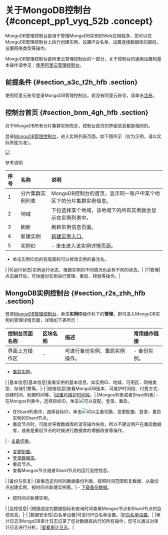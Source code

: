 # 关于MongoDB控制台 {#concept_pp1_vyq_52b .concept}

MongoDB管理控制台是用于管理MongoDB实例的Web应用程序，您可以在MongoDB管理控制台上执行创建实例、设置IP白名单、设置连接数据库的密码、设置网络类型等操作。

MongoDB管理控制台是阿里云管理控制台的一部分，关于控制台的通用设置和基本操作请参见：[使用阿里云管理控制台](https://help.aliyun.com/document_detail/47605.html)。

## 前提条件 {#section_a3c_t2h_hfb .section}

使用阿里云账号登录MongoDB管理控制台。若没有阿里云账号，请单击[注册](https://account.aliyun.com/register/register.htm)。

## 控制台首页 {#section_bnm_4gh_hfb .section}

对于MongoDB所有分片集群实例而言，控制台首页的界面信息都是相同的。

登录[MongoDB管理控制台](https://mongodb.console.aliyun.com/)，进入实例列表页面，如下图所示（仅为示例，请以实际界面为准）。

![](http://static-aliyun-doc.oss-cn-hangzhou.aliyuncs.com/assets/img/6687/156878563513822_zh-CN.png)

参考说明

|序号|名称|说明|
|:-|:-|:-|
|1|分片集群实例列表|MongoDB控制台的首页，显示同一账户中某个地区下的分片集群实例信息。|
|2|地域|下拉选择某个地域，该地域下的所有实例就会显示在实例列表中。|
|3|刷新|刷新实例信息页面。|
|4|新建实例|[新建实例入口](https://help.aliyun.com/document_detail/55137.html)。|
|5|实例ID| -   单击进入该实例详情页面。
-   单击实例ID后的铅笔图标可以修改实例的备注名。

 |
|6|运行状态|实例运行状态，根据实例的不同情况也会有不同的状态。|
|7|管理|点击展开后，可快捷对实例进行管理、重启、释放等操作。|

## MongoDB实例控制台 {#section_r2s_zhh_hfb .section}

登录[MongoDB管理控制台](https://mongodb.console.aliyun.com/)，单击**实例ID**操作栏下的**管理**，即可进入MongoDB实例的管理详情页面，详情如下表所示：

|控制台页面名称|区块名称|描述|常用操作链接|
|:------|:---|:-|:-----|
|界面上方操作区|-|可进行备份实例、重启实例操作。| -   备份实例。
-   [重启实例](../../../../cn.zh-CN/用户指南/实例管理/重启实例.md#)。

 |
|基本信息|基本信息|查看实例的基本信息，如实例ID、地域、可用区、网络类型、存储引擎等。|-|
|规格信息|查看MongoDB版本、可维护时间段、付费方式、创建时间、到期时间等。|[设置可维护时间段](../../../../cn.zh-CN/用户指南/实例管理/设置可维护时间段.md#)。|
|Mongos列表或者Shard列表| -   在Mongos列表中，选择目标ID，单击![](http://static-aliyun-doc.oss-cn-hangzhou.aliyuncs.com/assets/img/6689/156878563513802_zh-CN.png)可以变配、登录、重启。
-   在Shard列表中，选择目标ID，单击![](http://static-aliyun-doc.oss-cn-hangzhou.aliyuncs.com/assets/img/6689/156878563513802_zh-CN.png)可以主备切换、变更配置、登录、重启实例的Shard节点。
-   重启节点时，可能会导致数据库的读写操作失败，所以不建议用户在重启数据库，或者是重启节点的时候进行数据库的增删改查等操作。

 | -   [主备切换](../../../../cn.zh-CN/用户指南/主备切换/分片集群实例设置主备切换.md#ul_bl4_fkh_kfb)。
-   [变更配置](../../../../cn.zh-CN/用户指南/实例管理/变更配置方案概览.md#section_lzh_wn4_1fb)。
-   [登录数据库](cn.zh-CN/分片集群快速入门/连接实例/通过DMS登录MongoDB数据库.md#)。
-   重启节点。
-   查看Mongos节点或者Shard节点的运行监控信息。

 |
|备份与恢复|-|查看选定时间的数据备份列表、按照时间范围恢复数据、从备份点创建实例、按时间点新建实例等。| -   [下载备份数据](../../../../cn.zh-CN/用户指南/文档回收站/分片集群实例下载物理备份.md#)。
-   按时间点新建实例。

 |
|监控信息|-|根据选定的数据指标和查询时间查看Mongos节点和Shard节点的监控信息。|-|
|数据安全性|白名单设置|可进行IP白名单设置。|[IP白名单设置](cn.zh-CN/分片集群快速入门/设置白名单.md#)。|
|审计日志|MongoDB审计日志记录了您对数据库执行的所有操作，您可以通过对审计日志进行分析。|[查看审计日志](../../../../cn.zh-CN/用户指南/数据安全性/审计日志.md#)。|

